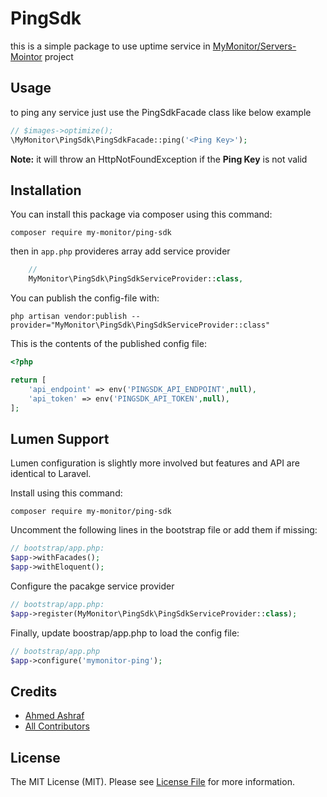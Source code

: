 # PingSdk

this is a simple package to use uptime service in [MyMonitor/Servers-Mointor](https://google.com) project


## Usage

to ping any service just use the PingSdkFacade class like below example
```php
// $images->optimize();
\MyMonitor\PingSdk\PingSdkFacade::ping('<Ping Key>');
```

**Note:** it will throw an HttpNotFoundException if the **Ping Key** is not valid


## Installation

You can install this package via composer using this command:
```
composer require my-monitor/ping-sdk
```

then in `app.php` provideres array add service provider
```php
    //
    MyMonitor\PingSdk\PingSdkServiceProvider::class,
```

You can publish the config-file with:

```
php artisan vendor:publish --provider="MyMonitor\PingSdk\PingSdkServiceProvider::class"
```

This is the contents of the published config file:

```php
<?php

return [
    'api_endpoint' => env('PINGSDK_API_ENDPOINT',null),
    'api_token' => env('PINGSDK_API_TOKEN',null),
];
```

## Lumen Support
Lumen configuration is slightly more involved but features and API are identical to Laravel.

Install using this command:
```
composer require my-monitor/ping-sdk
```
Uncomment the following lines in the bootstrap file or add them if missing:
```php
// bootstrap/app.php:
$app->withFacades();
$app->withEloquent();
```

Configure the pacakge service provider
```php
// bootstrap/app.php:
$app->register(MyMonitor\PingSdk\PingSdkServiceProvider::class);
```

Finally, update boostrap/app.php to load the config file:
```php
// bootstrap/app.php
$app->configure('mymonitor-ping');
```


## Credits

- [Ahmed Ashraf](https://github.com/ahmedash95)
- [All Contributors](../../contributors)

## License

The MIT License (MIT). Please see [License File](LICENSE.md) for more information.